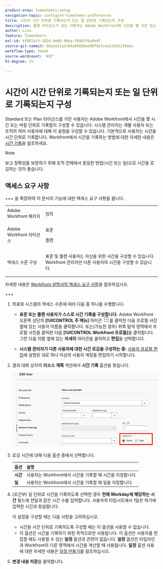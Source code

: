 ```yaml
---
product-area: timesheets;setup
navigation-topic: configure-timesheet-preferences
title: 시간이 시간 단위로 기록되는지 또는 일 단위로 기록되는지 구성
description: 플랜 라이선스가 있는 사용자는 Adobe Workfront에 시간을 몇 시간 또는 며칠 단위로 기록할지 여부를 구성할 수 있습니다. 시스템 관리자는 개별 사용자 또는 조직의 여러 사용자에 대해 이 설정을 구성할 수 있습니다. 기본적으로 사용자는 시간을 시간 단위로 기록합니다.
author: Lisa
feature: Timesheets
exl-id: 4f801a13-182d-4e06-98ea-f6863f6a8edf
source-git-commit: b0a3a11a3c04a0969bee99f8e1cea231911f0e6a
workflow-type: tm+mt
source-wordcount: '457'
ht-degree: 1%

---
```


# 시간이 시간 단위로 기록되는지 또는 일 단위로 기록되는지 구성

Standard 또는 Plan 라이선스를 가진 사용자는 Adobe Workfront에서 시간을 몇 시간 또는 며칠 단위로 기록할지 구성할 수 있습니다. 시스템 관리자는 개별 사용자 또는 조직의 여러 사용자에 대해 이 설정을 구성할 수 있습니다. 기본적으로 사용자는 시간을 시간 단위로 기록합니다. Workfront에서 시간을 기록하는 방법에 대한 자세한 내용은 [시간 기록](../../timesheets/create-and-manage-timesheets/log-time.md)을 참조하세요.

>[!NOTE]
>
>보고 정확성을 보장하기 위해 조직 전체에서 동일한 방법(시간 또는 일)으로 시간을 로깅하는 것이 좋습니다.

## 액세스 요구 사항

+++ 을 확장하여 이 문서의 기능에 대한 액세스 요구 사항을 봅니다.

<table style="table-layout:auto">
 <col> 
 <col>
 <tbody> 
  <tr> 
   <td>Adobe Workfront 패키지</td> 
   <td><p>임의</p></td> 
  </tr> 
  <tr> 
   <td>Adobe Workfront 라이선스</td> 
   <td>
   <p>표준</p>
   <p>플랜</p></td>
  </tr> 
  <tr> 
   <td>액세스 수준 구성</td> 
   <td><p>표준 및 플랜 사용자는 자신을 위한 시간을 구성할 수 있습니다. Workfront 관리자만 다른 사용자의 시간을 구성할 수 있습니다.</p> </td> 
  </tr> 
 </tbody> 
</table>

자세한 내용은 [Workfront 설명서의 액세스 요구 사항](/help/quicksilver/administration-and-setup/add-users/access-levels-and-object-permissions/access-level-requirements-in-documentation.md)을 참조하십시오.

+++

1. 목표와 시스템의 액세스 수준에 따라 다음 중 하나를 수행합니다.

   * **표준 또는 플랜 사용자가 스스로 시간 기록을 구성합니다.** Adobe Workfront 오른쪽 상단의 **[!UICONTROL 주 메뉴]** 아이콘 ![주 메뉴](assets/main-menu-icon.png)를 클릭한 다음 프로필 사진 옆에 있는 사용자 이름을 클릭합니다. 또는(가능한 경우) 위쪽 탐색 영역에서 프로필 사진을 클릭한 다음 **[!UICONTROL Workfront 프로필]**&#x200B;을 클릭합니다. 그런 다음 이름 옆에 있는 **자세히** 아이콘을 클릭하고 **편집**&#x200B;을 선택합니다.

   * **시스템 관리자가 다른 사용자에 대한 시간 로깅을 구성하는 중:** [사용자 프로필 편집](../../administration-and-setup/add-users/create-and-manage-users/edit-a-users-profile.md)에 설명된 대로 하나 이상의 사용자 계정을 편집하기 시작합니다.

1. 결과 대화 상자의 **리소스 계획** 섹션에서 **시간 기록** 옵션을 찾습니다.

   ![옵션에 시간 기록](assets/user-profile-log-time-options.png)

1. 로깅 시간에 대해 다음 옵션 중에서 선택합니다.

   | 옵션 | 설명 |
   |---|---|
   | **시간** | 사용자는 Workfront에서 시간을 기록할 때 시간을 지정합니다. |
   | **일** | 사용자는 Workfront에서 시간을 기록할 때 일을 지정합니다. |

1. (조건부) 일 단위로 시간을 기록하도록 선택한 경우 **전체 Workday에 해당하는 시간** 필드에 전일과 같은 시간 수를 입력합니다. 사용자의 타임시트에서 1일은 여기에 입력한 시간과 동일합니다.

   이 설정을 구성할 때는 다음 사항을 고려하십시오.

   * 시간을 시간 단위로 기록하도록 구성할 때는 이 옵션을 사용할 수 없습니다.
   * 이 옵션은 시간을 기록하기 위한 목적으로만 사용됩니다. 이 옵션은 사용자를 편집할 때도 사용할 수 있는 **일정** 옵션과 관련이 없습니다. **일정** 옵션은 타임라인과 Workfront의 다른 영역에서 시간을 계산할 때 사용됩니다. **일정** 옵션 사용에 대한 자세한 내용은 [일정 만들기](../../administration-and-setup/set-up-workfront/configure-timesheets-schedules/create-schedules.md)를 참조하십시오. 

1. **변경 내용 저장**&#x200B;을 클릭합니다.
